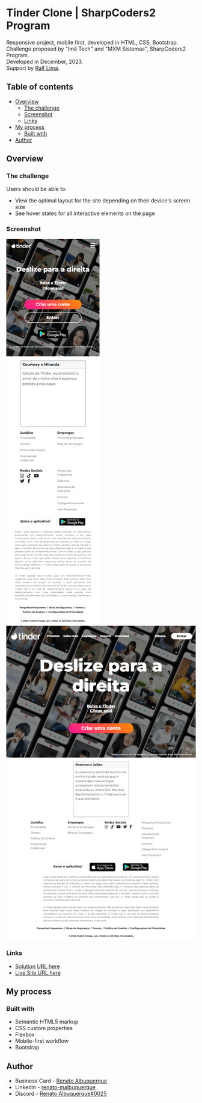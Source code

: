 # Tinder Clone | SharpCoders2 Program

Responsive project, mobile first, developed in HTML, CSS, Bootstrap.
Challenge proposed by "Imã Tech" and "MXM Sistemas", SharpCoders2 Program. <br>
Developed in December, 2023. <br>
Support by [Ralf Lima](https://ralflima.com/).

## Table of contents

- [Overview](#overview)
  - [The challenge](#the-challenge)
  - [Screenshot](#screenshot)
  - [Links](#links)
- [My process](#my-process)
  - [Built with](#built-with)
- [Author](#author)

## Overview

### The challenge

Users should be able to:

- View the optimal layout for the site depending on their device's screen size 
- See hover states for all interactive elements on the page

### Screenshot

![screenshot](assets/screencapture-mobile.png)
![screenshot](assets/screencapture-desktop.png)

### Links

- [Solution URL here](https://github.com/renato-albuquerque/tinder-clone)
- [Live Site URL here](https://renato-albuquerque.github.io/tinder-clone/)

## My process

### Built with

- Semantic HTML5 markup
- CSS custom properties
- Flexbox
- Mobile-first workflow
- Bootstrap

## Author

- Business Card - [Renato Albuquerque](https://rma-contacts.vercel.app/)
- Linkedin - [renato-malbuquerque](https://www.linkedin.com/in/renato-malbuquerque/)
- Discord - [Renato Albuquerque#0025](https://discordapp.com/users/992621595547938837)


